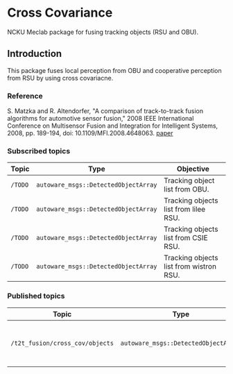 # Cross Covariance

NCKU Meclab package for fusing tracking objects (RSU and OBU).

## Introduction
This package fuses local perception from OBU and cooperative perception from RSU by using cross covariacne. 

### Reference
S. Matzka and R. Altendorfer, "A comparison of track-to-track fusion algorithms for automotive sensor fusion," 2008 IEEE International Conference on Multisensor Fusion and Integration for Intelligent Systems, 2008, pp. 189-194, doi: 10.1109/MFI.2008.4648063. [paper](https://ieeexplore.ieee.org/document/4648063)

### Subscribed topics

|Topic|Type|Objective|
------|----|---------
|`/TODO`|`autoware_msgs::DetectedObjectArray`|Tracking object list from OBU.|
|`/TODO`|`autoware_msgs::DetectedObjectArray`|Tracking objects list from lilee RSU.|
|`/TODO`|`autoware_msgs::DetectedObjectArray`|Tracking objects list from CSIE RSU.|
|`/TODO`|`autoware_msgs::DetectedObjectArray`|Tracking objects list from wistron RSU.|

### Published topics

|Topic|Type|Objective|
------|----|---------
|`/t2t_fusion/cross_cov/objects`|`autoware_msgs::DetectedObjectArray`|the global tracking object list after cross covariance.|

